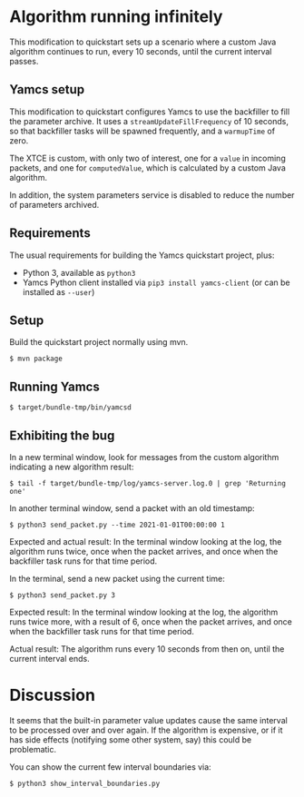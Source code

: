 # Algorithm running infinitely

This modification to quickstart sets up a scenario where a custom Java
algorithm continues to run, every 10 seconds, until the current interval
passes.

## Yamcs setup

This modification to quickstart configures Yamcs to use the backfiller
to fill the parameter archive. It uses a `streamUpdateFillFrequency`
of 10 seconds, so that backfiller tasks will be spawned frequently,
and a `warmupTime` of zero.

The XTCE is custom, with only two of interest, one for a `value` in
incoming packets, and one for `computedValue`, which is calculated
by a custom Java algorithm.

In addition, the system parameters service is disabled to reduce the
number of parameters archived.

## Requirements

The usual requirements for building the Yamcs quickstart project, plus:

- Python 3, available as `python3`
- Yamcs Python client installed via `pip3 install yamcs-client` (or can be installed as `--user`)

## Setup

Build the quickstart project normally using mvn.

    $ mvn package

## Running Yamcs

    $ target/bundle-tmp/bin/yamcsd

## Exhibiting the bug

In a new terminal window, look for messages from the custom algorithm
indicating a new algorithm result:

    $ tail -f target/bundle-tmp/log/yamcs-server.log.0 | grep 'Returning one'

In another terminal window, send a packet with an old timestamp:

    $ python3 send_packet.py --time 2021-01-01T00:00:00 1

Expected and actual result: In the terminal window looking at the log,
the algorithm runs twice, once when the packet arrives, and once when
the backfiller task runs for that time period.

In the terminal, send a new packet using the current time:

    $ python3 send_packet.py 3

Expected result: In the terminal window looking at the log, the algorithm
runs twice more, with a result of 6, once when the packet arrives, and
once when the backfiller task runs for that time period.

Actual result: The algorithm runs every 10 seconds from then on, until
the current interval ends.

# Discussion

It seems that the built-in parameter value updates cause the same
interval to be processed over and over again. If the algorithm is
expensive, or if it has side effects (notifying some other system,
say) this could be problematic.

You can show the current few interval boundaries via:

    $ python3 show_interval_boundaries.py
